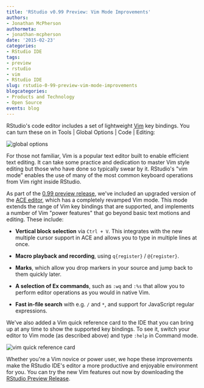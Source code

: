 ```yaml
---
title: 'RStudio v0.99 Preview: Vim Mode Improvements'
authors:
- Jonathan McPherson
authormeta: 
- jonathan-mcpherson
date: '2015-02-23'
categories:
- RStudio IDE
tags:
- preview
- rstudio
- vim
- RStudio IDE
slug: rstudio-0-99-preview-vim-mode-improvements
blogcategories:
- Products and Technology
- Open Source
events: blog
---
```



RStudio's code editor includes a set of lightweight [Vim](http://en.wikipedia.org/wiki/Vim_%28text_editor%29) key bindings. You can turn these on in Tools | Global Options | Code | Editing:

![global options](https://rstudioblog.files.wordpress.com/2015/02/screen-shot-2015-02-23-at-9-33-49-am.png)

For those not familiar, Vim is a popular text editor built to enable efficient text editing. It can take some practice and dedication to master Vim style editing but those who have done so typically swear by it. RStudio's "vim mode" enables the use of many of the most common keyboard operations from Vim right inside RStudio.

As part of the [0.99 preview release](https://www.rstudio.com/products/rstudio/download/preview/), we've included an upgraded version of the [ACE editor](http://ace.c9.io/), which has a completely revamped Vim mode. This mode extends the range of Vim key bindings that are supported, and implements a number of Vim "power features" that go beyond basic text motions and editing. These include:

  * **Vertical block selection** via `Ctrl + V`. This integrates with the new multiple cursor support in ACE and allows you to type in multiple lines at once.

  * **Macro playback and recording**, using `q{register}` / `@{register}`.

  * **Marks**, which allow you drop markers in your source and jump back to them quickly later.

  * **A selection of Ex commands**, such as `:wq` and `:%s` that allow you to perform editor operations as you would in native Vim.

  * **Fast in-file search** with e.g. `/` and `*`, and support for JavaScript regular expressions.

We've also added a Vim quick reference card to the IDE that you can bring up at any time to show the supported key bindings. To see it, switch your editor to Vim mode (as described above) and type `:help` in Command mode.

![vim quick reference card](https://rstudioblog.files.wordpress.com/2015/02/screen-shot-2015-02-23-at-11-03-00-am.png)

Whether you're a Vim novice or power user, we hope these improvements make the RStudio IDE's editor a more productive and enjoyable environment for you. You can try the new Vim features out now by downloading the [RStudio Preview Release](https://www.rstudio.com/products/rstudio/download/preview/).

